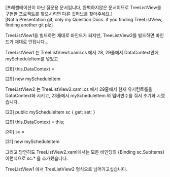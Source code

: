 [프레젠테이션이 아닌 질문용 문서입니다, 완벽하지않은 문서이므로 TreeListView를 구현한 프로젝트를 찾으시려면 다른 깃허브를 찾아주세요.]<br>
[Not a Presentation git, only my Question Docs. if you finding TreeListView, finding another git plz]



TreeListView1을 빌드하면 재대로 바인드가 되지만,
TreeListView2를 빌드하면 바인드가 재대로 안됩니다...


TreeListView1 는 TreeListView1.xaml.cs 에서 28, 29줄에서
DataContext안에 myScheduleItem를 넣었고


[28]    this.DataContext = 

[29]    new myScheduleItem



TreeListView2 는 TreeListView2.xaml.cs 에서 29줄에서 현재 유저컨트롤을 DataContext화 시키고,
23줄에서 myScheduleItem 의 멤버변수를 줘서 초기화 시켰습니다.

[23]    public myScheduleItem sc { get; set; }

[29]    this.DataContext = this;

[30]    sc = 

[31]    new myScheduleItem



그리고 당연히도 TreeListView2.xaml에서는
모든 바인딩의 {Binding sc.SubItems} 이런식으로 sc.* 을 추가했습니다.


TreeListView1 에서 TreeListView2 형식으로 넘어가고싶습니다.
